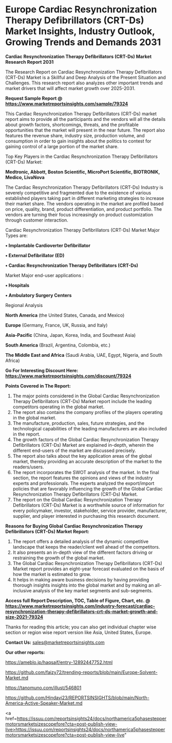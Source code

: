 # Europe Cardiac Resynchronization Therapy Defibrillators (CRT-Ds) Market Insights, Industry Outlook, Growing Trends and Demands 2031

<strong>Cardiac Resynchronization Therapy Defibrillators (CRT-Ds) Market Research Report 2031</strong>

The Research Report on Cardiac Resynchronization Therapy Defibrillators (CRT-Ds) Market is a Skillful and Deep Analysis of the Present Situation and Challenges. This research report also analyzes other important trends and market drivers that will affect market growth over 2025-2031.

<strong>Request Sample Report @ <a href=https://www.marketreportsinsights.com/sample/79324>https://www.marketreportsinsights.com/sample/79324</a></strong>

This Cardiac Resynchronization Therapy Defibrillators (CRT-Ds) market report aims to provide all the participants and the vendors will all the details about growth factors, shortcomings, threats, and the profitable opportunities that the market will present in the near future. The report also features the revenue share, industry size, production volume, and consumption in order to gain insights about the politics to contest for gaining control of a large portion of the market share.

Top Key Players in the Cardiac Resynchronization Therapy Defibrillators (CRT-Ds) Market:

<strong>Medtronic, Abbott, Boston Scientific, MicroPort Scientific, BIOTRONIK, Medico, LivaNova</strong>

The Cardiac Resynchronization Therapy Defibrillators (CRT-Ds) Industry is severely competitive and fragmented due to the existence of various established players taking part in different marketing strategies to increase their market share. The vendors operating in the market are profiled based on price, quality, brand, product differentiation, and product portfolio. The vendors are turning their focus increasingly on product customization through customer interaction.

Cardiac Resynchronization Therapy Defibrillators (CRT-Ds) Market Major Types are:

<strong>• Implantable Cardioverter Defibrillator

• External Defibrillator (ED)

• Cardiac Resynchronization Therapy Defibrillators (CRT-Ds)</strong>

Market Major end-user applications :

<strong>• Hospitals

• Ambulatory Surgery Centers</strong>

Regional Analysis

</u><strong><b>North America</b></strong> (the United States, Canada, and Mexico)

<strong><b>Europe </b></strong>(Germany, France, UK, Russia, and Italy)

<strong><b>Asia-Pacific</b></strong> (China, Japan, Korea, India, and Southeast Asia)

<strong><b>South America</b></strong> (Brazil, Argentina, Colombia, etc.)

<strong><b>The Middle East and Africa</b></strong> (Saudi Arabia, UAE, Egypt, Nigeria, and South Africa)

<strong>Go For Interesting Discount Here: <a href=https://www.marketreportsinsights.com/discount/79324>https://www.marketreportsinsights.com/discount/79324</a></strong>

<strong>Points Covered in The Report:</strong>
<ol>
  <li>The major points considered in the Global Cardiac Resynchronization Therapy Defibrillators (CRT-Ds) Market report include the leading competitors operating in the global market.</li>
  <li>The report also contains the company profiles of the players operating in the global market.</li>
  <li>The manufacture, production, sales, future strategies, and the technological capabilities of the leading manufacturers are also included in the report.</li>
  <li>The growth factors of the Global Cardiac Resynchronization Therapy Defibrillators (CRT-Ds) Market are explained in-depth, wherein the different end-users of the market are discussed precisely.</li>
  <li>The report also talks about the key application areas of the global market, thereby providing an accurate description of the market to the readers/users.</li>
  <li>The report incorporates the SWOT analysis of the market. In the final section, the report features the opinions and views of the industry experts and professionals. The experts analyzed the export/import policies that are favorably influencing the growth of the Global Cardiac Resynchronization Therapy Defibrillators (CRT-Ds) Market.</li>
  <li>The report on the Global Cardiac Resynchronization Therapy Defibrillators (CRT-Ds) Market is a worthwhile source of information for every policymaker, investor, stakeholder, service provider, manufacturer, supplier, and player interested in purchasing this research document.</li>
</ol>
<strong>Reasons for Buying Global Cardiac Resynchronization Therapy Defibrillators (CRT-Ds) Market Report:</strong>

<ol>
  <li>The report offers a detailed analysis of the dynamic competitive landscape that keeps the reader/client well ahead of the competitors.</li>
  <li>It also presents an in-depth view of the different factors driving or restraining the growth of the global market.</li>
  <li>The Global Cardiac Resynchronization Therapy Defibrillators (CRT-Ds) Market report provides an eight-year forecast evaluated on the basis of how the market is estimated to grow.</li>
  <li>It helps in making aware business decisions by having providing thorough insights insights into the global market and by making an all-inclusive analysis of the key market segments and sub-segments.</li>
</ol>
<strong>Access full Report Description, TOC, Table of Figure, Chart, etc. @ <a href=https://www.marketreportsinsights.com/industry-forecast/cardiac-resynchronization-therapy-defibrillators-crt-ds-market-growth-and-size-2021-79324>https://www.marketreportsinsights.com/industry-forecast/cardiac-resynchronization-therapy-defibrillators-crt-ds-market-growth-and-size-2021-79324</a></strong>


Thanks for reading this article; you can also get individual chapter wise section or region wise report version like Asia, United States, Europe.

<strong>Contact Us:</strong>
sales@marketreportsinsights.com

<strong>Our other reports:</strong>

<a href=https://ameblo.jp/haqsaif/entry-12892447752.html>https://ameblo.jp/haqsaif/entry-12892447752.html</a>

<a href=https://github.com/faizy72/trending-reports/blob/main/Europe-Solvent-Market.md>https://github.com/faizy72/trending-reports/blob/main/Europe-Solvent-Market.md</a>

<a href=https://tanomuno.com/illust/546801>https://tanomuno.com/illust/546801</a>

<a href=https://github.com/Hindavi23/REPORTSINSIGHTS/blob/main/North-America-Active-Speaker-Market.md>https://github.com/Hindavi23/REPORTSINSIGHTS/blob/main/North-America-Active-Speaker-Market.md</a>

<a href=https://issuu.com/reportsinsights24/docs/northamerica5phasesteppermotorsmarketsizescopefore?cta=post-publish-view-live>https://issuu.com/reportsinsights24/docs/northamerica5phasesteppermotorsmarketsizescopefore?cta=post-publish-view-live</a>"
